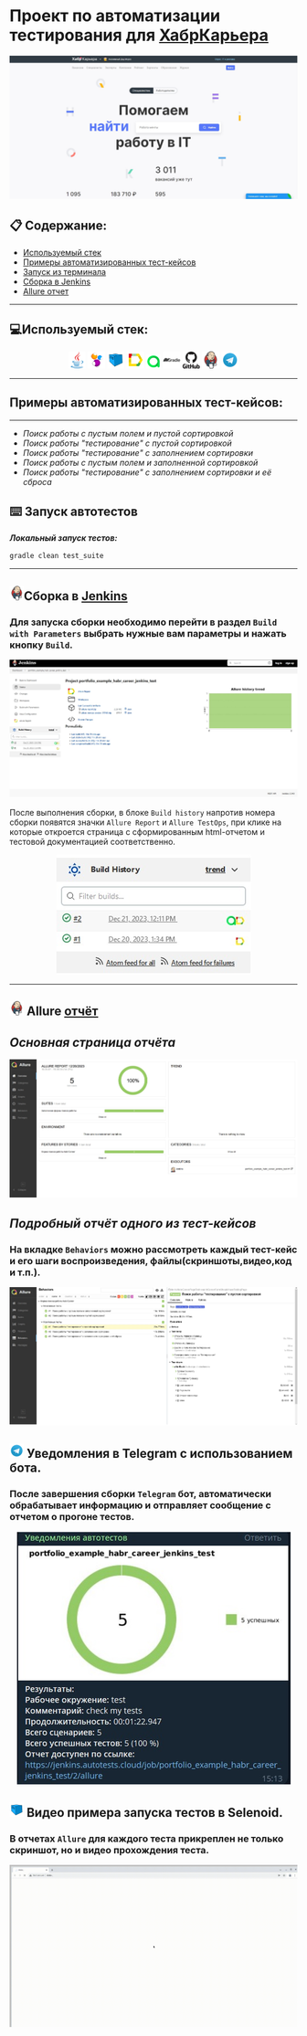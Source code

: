 
# Проект по автоматизации тестирования для [ХабрКарьера](https://career.habr.com/)

<img alt="habrCareer" src="src/media/screenshots/habrCareerMainPage.jpg">


## :clipboard: Содержание:
* <a href="#tools">Используемый стек</a>
* <a href="#cases">Примеры автоматизированных тест-кейсов</a>
* <a href="#console">Запуск из терминала</a>
* <a href="#jenkins">Сборка в Jenkins</a>
* <a href="#allure">Allure отчет</a>


____
<a id="tools"></a>
## :computer:<a name="Используемый стек">**Используемый стек:**</a>

<p align="center">
<a href="https://www.java.com/"><img width="6%" title="Java" src="src/media/logo/java-original.svg"></a>
<a href="https://selenide.org/"><img width="6%" title="Selenide" src="src/media/logo/Selenide.svg"></a>
<a href="https://aerokube.com/selenoid/"><img width="6%" title="Selenoid" src="src/media/logo/Selenoid.svg"></a>
<a href="https://github.com/allure-framework/allure2"><img width="6%" title="Allure Report" src="src/media/logo/Allure.svg"></a>
<a href="https://qameta.io/"><img width="5%" title="Allure TestOps" src="src/media/logo/Allure_TO.svg"></a>
<a href="https://gradle.org/"><img width="6%" title="Gradle" src="src/media/logo/gradle-plain-wordmark.svg"></a>
<a href="https://github.com/"><img width="6%" title="GitHub" src="src/media/logo/github-original-wordmark.svg"></a>
<a href="https://www.jenkins.io/"><img width="6%" title="Jenkins" src="src/media/logo/jenkins-original.svg"></a>
<a href="https://web.telegram.org/a/"><img width="6%" title="Telegram" src="src/media/logo/Telegram.svg"></a>
<!-- <a href="https://www.atlassian.com/ru/software/jira/"><img width="5%" title="Jira" src="src/media/logo/Jira.svg"></a> -->
</p>

____
<a id="cases"></a>
## <a name="Примеры автоматизированных тест-кейсов">**Примеры автоматизированных тест-кейсов:**</a>
____
-  *Поиск работы c пустым полем и пустой сортировкой*
-  *Поиск работы "тестирование" c пустой сортировкой*
-  *Поиск работы \"тестирование\" с заполнением сортировки*
-  *Поиск работы c пустым полем и заполненной сортировкой*
-  *Поиск работы "тестирование" с заполнением сортировки и её сброса*


<a id="console"></a>
## :keyboard: Запуск автотестов

***Локальный запуск тестов:***
```bash  
gradle clean test_suite
```
____
<a id="jenkins"></a>
## <img alt="Jenkins" height="25" src="src/media/logo/jenkins-original.svg" width="25"/></a><a name="Сборка"></a>Сборка в [Jenkins](https://jenkins.autotests.cloud/job/portfolio_example_habr_career_jenkins_test/)</a>
### **Для запуска сборки необходимо перейти в раздел `Build with Parameters` выбрать нужные вам параметры и нажать кнопку `Build`.**
<p align="center">  
<a href="https://jenkins.autotests.cloud/job/portfolio_example_habr_career_jenkins_test/"><img src="src/media/screenshots/jenkinsBuild.jpg" alt="Jenkins"/></a>
</p>
После выполнения сборки, в блоке <code>Build history</code> напротив номера сборки появятся значки <code>Allure Report</code> и <code>Allure TestOps</code>, при клике на которые откроется страница с сформированным html-отчетом и тестовой документацией соответственно.
<p align="center">   
<a href="https://jenkins.autotests.cloud/job/portfolio_example_habr_career_jenkins_test/"><img src="src/media/screenshots/historyJenkins.jpg" alt="Jenkins"/></a>
</p>

____

<a id="allure"></a>
## <img src="src/media/logo/jenkins-original.svg" width="25" height="25"  alt="Allure"/></a> Allure <a target="_blank" href="https://jenkins.autotests.cloud/job/portfolio_example_habr_career_jenkins_test/allure/">отчёт</a>

## *Основная страница отчёта*

<p align="center">  
<img title="Allure Overview Dashboard" src="src/media/screenshots/allureReportMain.jpg">  
</p>  

## *Подробный отчёт одного из тест-кейсов*
### **На вкладке <code>Behaviors</code> можно рассмотреть каждый тест-кейс и его шаги воспроизведения, файлы(скриншоты,видео,код и т.п.).**
<p align="center">  
<img title="Allure Overview Dashboard" src="src/media/screenshots/allureReportsTK.jpg">  
</p>


## <img title="Telegram" width="25" height="25" src="src/media/logo/Telegram.svg"> Уведомления в Telegram с использованием бота.
### **После завершения сборки <code>Telegram</code> бот, автоматически обрабатывает информацию и отправляет сообщение с отчетом о прогоне тестов.**

<p align="center">
<img title="Telegram Notifications" src="src/media/screenshots/telegramBotInfo.jpg">
</p>

## <img title="Selenoid" width="25" height="25" src="src/media/logo/Selenoid.svg"> Видео примера запуска тестов в Selenoid.
### **В отчетах <code>Allure</code> для каждого теста прикреплен не только скриншот, но и видео прохождения теста.**
<p align="center">
<img title="Selenoid Video" src="src/media/screenshots/videoTestHabrCareer.gif">
</p>
